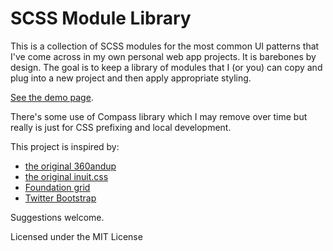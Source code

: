 
SCSS Module Library
=========

This is a collection of SCSS modules for the most common UI patterns that I've come across in my own personal web app projects. It is barebones by design. The goal is to keep a library of modules that I (or you) can copy and plug into a new project and then apply appropriate styling.

[See the demo page](http://jorgepinon.github.io/scss-module-library/).


There's some use of Compass library which I may remove over time but really is just for CSS prefixing and local development.

This project is inspired by:
- [the original 360andup]('https://github.com/malarkey/320andup/')
- [the original inuit.css]('https://github.com/inuitcss')
- [Foundation grid]('http://foundation.zurb.com')
- [Twitter Bootstrap]('http://getbootstrap.com')

Suggestions welcome.

Licensed under the MIT License
